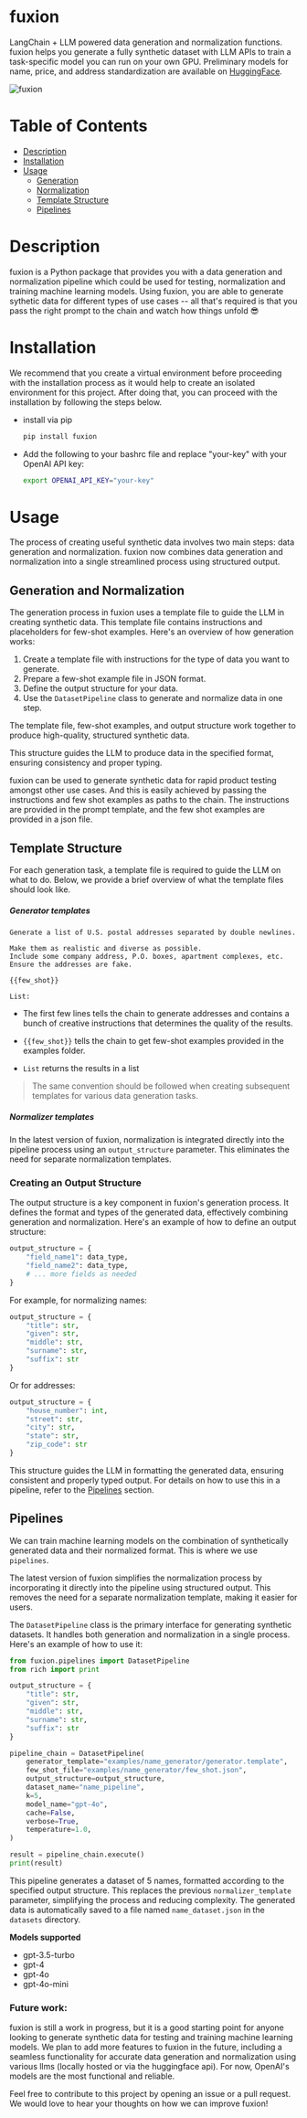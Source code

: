 # fuxion

LangChain + LLM powered data generation and normalization functions.
fuxion helps you generate a fully synthetic dataset with LLM APIs to train a task-specific model you can run on your own GPU.
Preliminary models for name, price, and address standardization are available on [HuggingFace](https://huggingface.co/PragmaticMachineLearning).

![fuxion](/assets/fuxion.png)

# Table of Contents

- [Description](#description)
- [Installation](#installation)
- [Usage](#usage)
  - [Generation](#generation)
  - [Normalization](#normalization)
  - [Template Structure](#template-structure)
  - [Pipelines](#pipelines)

# Description

fuxion is a Python package that provides you with a data generation and normalization pipeline which could be used for testing, normalization and training machine learning models. Using fuxion, you are able to generate sythetic data for different types of use cases -- all that's required is that you pass the right prompt to the chain and watch how things unfold :sunglasses:

# Installation

We recommend that you create a virtual environment before proceeding with the installation process as it would help to create an isolated environment for this project. After doing that, you can proceed with the installation by following the steps below.

- install via pip

  ```bash
  pip install fuxion
  ```

- Add the following to your bashrc file and replace "your-key" with your OpenAI API key:

  ```bash
  export OPENAI_API_KEY="your-key"
  ```

# Usage

The process of creating useful synthetic data involves two main steps: data generation and normalization. fuxion now combines data generation and normalization into a single streamlined process using structured output.

## Generation and Normalization

The generation process in fuxion uses a template file to guide the LLM in creating synthetic data. This template file contains instructions and placeholders for few-shot examples. Here's an overview of how generation works:

1. Create a template file with instructions for the type of data you want to generate.
2. Prepare a few-shot example file in JSON format.
3. Define the output structure for your data.
4. Use the `DatasetPipeline` class to generate and normalize data in one step.

The template file, few-shot examples, and output structure work together to produce high-quality, structured synthetic data.

This structure guides the LLM to produce data in the specified format, ensuring consistency and proper typing.

fuxion can be used to generate synthetic data for rapid product testing amongst other use cases. And this is easily achieved by passing the instructions and few shot examples as paths to the chain. The instructions are provided in the prompt template, and the few shot examples are provided in a json file.

## Template Structure

For each generation task, a template file is required to guide the LLM on what to do. Below, we provide a brief overview of what the template files should look like.

##### Generator templates

```
Generate a list of U.S. postal addresses separated by double newlines.

Make them as realistic and diverse as possible.
Include some company address, P.O. boxes, apartment complexes, etc.
Ensure the addresses are fake.

{{few_shot}}

List:
```

- The first few lines tells the chain to generate addresses and contains a bunch of creative instructions that determines the quality of the results.

- `{{few_shot}}` tells the chain to get few-shot examples provided in the examples folder.

- `List` returns the results in a list

> The same convention should be followed when creating subsequent templates for various data generation tasks.

##### Normalizer templates

In the latest version of fuxion, normalization is integrated directly into the pipeline process using an `output_structure` parameter. This eliminates the need for separate normalization templates.

### Creating an Output Structure

The output structure is a key component in fuxion's generation process. It defines the format and types of the generated data, effectively combining generation and normalization. Here's an example of how to define an output structure:

```python
output_structure = {
    "field_name1": data_type,
    "field_name2": data_type,
    # ... more fields as needed
}
```

For example, for normalizing names:

```python
output_structure = {
    "title": str,
    "given": str,
    "middle": str,
    "surname": str,
    "suffix": str
}
```

Or for addresses:

```python
output_structure = {
    "house_number": int,
    "street": str,
    "city": str,
    "state": str,
    "zip_code": str
}
```

This structure guides the LLM in formatting the generated data, ensuring consistent and properly typed output. For details on how to use this in a pipeline, refer to the [Pipelines](#pipelines) section.

## Pipelines

We can train machine learning models on the combination of synthetically generated data and their normalized format. This is where we use `pipelines`.

The latest version of fuxion simplifies the normalization process by incorporating it directly into the pipeline using structured output. This removes the need for a separate normalization template, making it easier for users.

The `DatasetPipeline` class is the primary interface for generating synthetic datasets. It handles both generation and normalization in a single process. Here's an example of how to use it:

```python
from fuxion.pipelines import DatasetPipeline
from rich import print

output_structure = {
    "title": str,
    "given": str,
    "middle": str,
    "surname": str,
    "suffix": str
}

pipeline_chain = DatasetPipeline(
    generator_template="examples/name_generator/generator.template",
    few_shot_file="examples/name_generator/few_shot.json",
    output_structure=output_structure,
    dataset_name="name_pipeline",
    k=5,
    model_name="gpt-4o",
    cache=False,
    verbose=True,
    temperature=1.0,
)

result = pipeline_chain.execute()
print(result)
```

This pipeline generates a dataset of 5 names, formatted according to the specified output structure.
This replaces the previous `normalizer_template` parameter, simplifying the process and reducing complexity.
The generated data is automatically saved to a file named `name_dataset.json` in the `datasets` directory.

<b> Models supported </b>

- gpt-3.5-turbo
- gpt-4
- gpt-4o
- gpt-4o-mini

### Future work:

fuxion is still a work in progress, but it is a good starting point for anyone looking to generate synthetic data for testing and training machine learning models. We plan to add more features to fuxion in the future, including a seamless functionality for accurate data generation and normalization using various llms (locally hosted or via the huggingface api). For now, OpenAI's models are the most functional and reliable.

Feel free to contribute to this project by opening an issue or a pull request. We would love to hear your thoughts on how we can improve fuxion!

